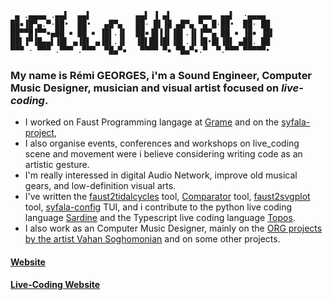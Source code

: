 ```
 ▄ .▄▄▄▄ .▄▄▌  ▄▄▌          ▄▄▌ ▐ ▄▌      ▄▄▄  ▄▄▌  ·▄▄▄▄  
██▪▐█▀▄.▀·██•  ██•   ▄█▀▄   ██· █▌▐█ ▄█▀▄ ▀▄ █·██•  ██· ██ 
██▀▀█▐▀▀▪▄██ ▪ ██ ▪ ▐█▌.▐▌  ██▪▐█▐▐▌▐█▌.▐▌▐▀▀▄ ██ ▪ ▐█▪ ▐█▌
██▌▐▀▐█▄▄▌▐█▌ ▄▐█▌ ▄▐█▌.▐▌  ▐█▌██▐█▌▐█▌.▐▌▐█•█▌▐█▌ ▄██. ██ 
▀▀▀ · ▀▀▀ .▀▀▀ .▀▀▀  ▀█▄▀▪   ▀▀▀▀ ▀▪ ▀█▄▀▪.▀  ▀.▀▀▀ ▀▀▀▀▀• 
```

### My name is **Rémi GEORGES**, i'm a **Sound Engineer**, **Computer Music Designer**, **musician** and **visual artist** focused on *live-coding*.
- I worked on Faust Programming langage at [Grame](https://github.com/grame-cncm) and on the [syfala-project](https://github.com/inria-emeraude/syfala), 
- I also organise events, conferences and workshops on live_coding scene and movement were i believe considering writing code as an artistic gesture.
- I'm really interessed in digital Audio Network, improve old musical gears, and low-definition visual arts.
- I've written the [faust2tidalcycles](https://github.com/grame-cncm/faust/blob/master-dev/tools/faust2appls/faust2tidalcycles) tool, [Comparator](https://github.com/Rhoumi/Comparator) tool, [faust2svgplot](https://github.com/Rhoumi/faust2svgplot) tool, [syfala-config](https://github.com/Rhoumi/syfala-config) TUI, and i contribute to the python live coding language [Sardine](https://github.com/Bubobubobubobubo/sardine) and the Typescript live coding language [Topos](https://github.com/Bubobubobubobubo/Topos).
- I also work as an Computer Music Designer, mainly on the [ORG projects by the artist Vahan Soghomonian](http://www.vahansoghomonian.net/work/org-rchbrn/) and on some other projects.

#### [Website](https://remigeorges.fr)
#### [Live-Coding Website](https://ralt144mi.remigeorges.fr)
